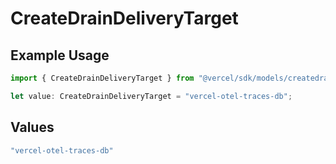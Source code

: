 # CreateDrainDeliveryTarget

## Example Usage

```typescript
import { CreateDrainDeliveryTarget } from "@vercel/sdk/models/createdrainop.js";

let value: CreateDrainDeliveryTarget = "vercel-otel-traces-db";
```

## Values

```typescript
"vercel-otel-traces-db"
```